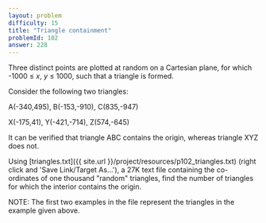 ```yaml
---
layout: problem
difficulty: 15
title: "Triangle containment"
problemId: 102
answer: 228
---
```

Three distinct points are plotted at random on a Cartesian plane, for which -1000 ≤ *x*, *y* ≤ 1000, such that a triangle is formed.

Consider the following two triangles:

A(-340,495), B(-153,-910), C(835,-947)  
  
 X(-175,41), Y(-421,-714), Z(574,-645)

It can be verified that triangle ABC contains the origin, whereas triangle XYZ does not.

Using [triangles.txt]({{ site.url }}/project/resources/p102_triangles.txt) (right click and 'Save Link/Target As...'), a 27K text file containing the co-ordinates of one thousand "random" triangles, find the number of triangles for which the interior contains the origin.

NOTE: The first two examples in the file represent the triangles in the example given above.